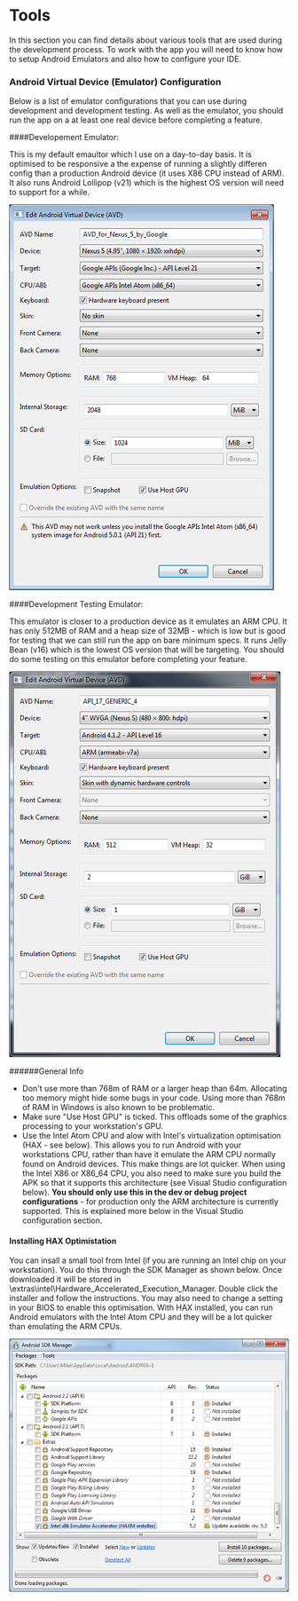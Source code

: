 Tools 
=====

In this section you can find details about various tools that are used during the development process. To work with the app you will need to know how to setup Android Emulators and also how to configure your IDE. 

### Android Virtual Device (Emulator) Configuration

Below is a list of emulator configurations that you can use during development and development testing. As well as the emulator, you should run the app on a at least one real device before completing a feature. 

####Developement Emulator:

This is my default emaultor which I use on a day-to-day basis. It is optimised to be responsive a the expense of running a slightly differen config than a production Android device (it uses X86 CPU instead of ARM). It also runs Android Lollipop (v21) which is the highest OS version will need to support for a while.  

![alt text](avd_config.png "Emulator Config")

####Development Testing Emulator:

This emulator is closer to a production device as it emulates an ARM CPU. It has only 512MB of RAM and a heap size of 32MB - which is low but is good for testing that we can still run the app on bare minimum specs. It runs Jelly Bean (v16) which is the lowest OS version that will be targeting. You should do some testing on this emulator before completing your feature. 

![alt text](avd_config_testing.png "Test Emulator Config")


######General Info

- Don't use more than 768m of RAM or a larger heap than 64m. Allocating too memory might hide some bugs in your code. Using more than 768m of RAM in Windows is also known to be problematic. 
- Make sure "Use Host GPU" is ticked. This offloads some of the graphics processing to your workstation's GPU. 
- Use the Intel Atom CPU and alow with Intel's virtualization optimisation (HAX - see below). This allows you to run Android with your workstations CPU, rather than have it emulate the ARM CPU normally found on Android devices. This make things are lot quicker. When using the Intel X86 or X86_64 CPU, you also need to make sure you build the APK so that it supports this architecture (see Visual Studio configuration below). **You should only use this in the dev or debug project configurations** - for production only the ARM architecture is currently supported. This is explained more below in the Visual Studio configuration section. 

#### Installing HAX Optimistation

You can insall a small tool from Intel (if you are running an Intel chip on your workstation). You do this through the SDK Manager as shown below. Once downloaded it will be stored in <sdk home>\extras\intel\Hardware_Accelerated_Execution_Manager. Double click the installer and follow the instructions. You may also need to change a setting in your BIOS to enable this optimisation. With HAX installed, you can run Android emulators with the Intel Atom CPU and they will be a lot quicker than 
emulating the ARM CPUs. 

![alt text](sdk_manager_hax.png "HAX App")


